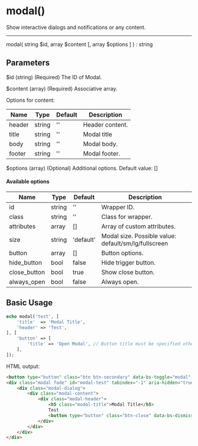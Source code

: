 # modal()

Show interactive dialogs and notifications or any content.

---

modal( string $id, array $content [, array $options ] ) : string

## Parameters

$id (string) (Required) The ID of Modal.

$content (array) (Required) Associative array.

Options for content:

| Name   | Type   | Default | Description     |
|--------|--------|---------|-----------------|
| header | string | ''      | Header content. |
| title  | string | ''      | Modal title     |
| body   | string | ''      | Modal body.     |
| footer | string | ''      | Modal footer.   |

$options (array) (Optional) Additional options. Default value: []

#### Available options

| Name         | Type   | Default   | Description                                          |
|--------------|--------|-----------|------------------------------------------------------|
| id           | string | ''        | Wrapper ID.                                          |
| class        | string | ''        | Class for wrapper.                                   |
| attributes   | array  | []        | Array of custom attributes.                          |
| size         | string | 'default' | Modal size. Possible value: default/sm/lg/fullscreen |
| button       | array  | []        | Button options.                                      |
| hide_button  | bool   | false     | Hide trigger button.                                 |
| close_button | bool   | true      | Show close button.                                   |
| always_open  | bool   | false     | Always open.                                         |

## Basic Usage

```php
echo modal('test', [
    'title'  => 'Modal Title',
    'header' => 'Test',
], [
    'button' => [
        'title' => 'Open Modal', // Button title must be specified otherwise always_open will be set to true.
    ],
]);
```

HTML output:

```html
<button type="button" class="btn btn-secondary" data-bs-toggle="modal" data-bs-target="#modal-test">Open Modal</button>
<div class="modal fade" id="modal-test" tabindex="-1" aria-hidden="true">
    <div class="modal-dialog">
        <div class="modal-content">
            <div class="modal-header">
                <h5 class="modal-title">Modal Title</h5>
                Test 
                <button type="button" class="btn-close" data-bs-dismiss="modal" aria-label="Close"></button>
            </div>
        </div>
    </div>
</div>
```
